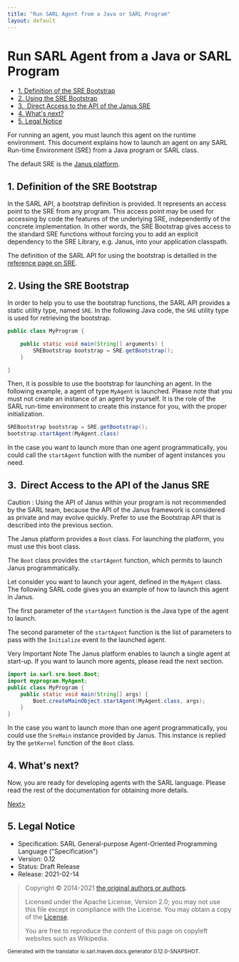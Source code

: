 ```yaml
---
title: "Run SARL Agent from a Java or SARL Program"
layout: default
---
```


# Run SARL Agent from a Java or SARL Program


<ul class="page_outline" id="page_outline">

<li><a href="#1-definition-of-the-sre-bootstrap">1. Definition of the SRE Bootstrap</a></li>
<li><a href="#2-using-the-sre-bootstrap">2. Using the SRE Bootstrap</a></li>
<li><a href="#3-direct-access-to-the-api-of-the-janus-sre">3.  Direct Access to the API of the Janus SRE</a></li>
<li><a href="#4-what-s-next">4. What's next?</a></li>
<li><a href="#5-legal-notice">5. Legal Notice</a></li>

</ul>


For running an agent, you must launch this agent on the runtime environment.
This document explains how to launch an agent on any SARL Run-time Environment (SRE)
from a Java program or SARL class.

The default SRE is the [Janus platform](http://www.janusproject.io). 


## 1. Definition of the SRE Bootstrap

In the SARL API, a bootstrap definition is provided.
It represents an access point to the SRE from any program.
This access point may be used for accessing by code the features of the underlying SRE,
independently of the concrete implementation.
In other words, the SRE Bootstrap gives access to the standard SRE functions without
forcing you to add an explicit dependency to the SRE Library, e.g. Janus, into your
application classpath.

The definition of the SARL API for using the bootstrap is detailled in the [reference page on SRE](../api/SRE.html).


## 2. Using the SRE Bootstrap

In order to help you to use the bootstrap functions, the SARL API provides a static utility type, named `SRE`.
In the following Java code, the `SRE` utility type is used for retrieving the bootstrap.
 


```java
public class MyProgram {

	public static void main(String[] arguments) {
		SREBootstrap bootstrap = SRE.getBootstrap();
	}

}
```


Then, it is possible to use the bootstrap for launching an agent. In the following example, a agent of type
`MyAgent` is launched. Please note that you must not create an instance of an agent by yourself.
It is the role of the SARL run-time environment to create this instance for you, with the proper initialization.



```java
SREBootstrap bootstrap = SRE.getBootstrap();
bootstrap.startAgent(MyAgent.class)
```


In the case you want to launch more than one agent programmatically,
you could call the `startAgent` function with the number of agent instances you need.


## 3.  Direct Access to the API of the Janus SRE

<p markdown="1"><span class="label label-danger">Caution</span> : Using the API of Janus within your program is not recommended by the SARL team, because the API of the Janus framework is considered as private and may evolve quickly. Prefer to use the Bootstrap API that is described into the previous section.</p>



The Janus platform provides a `Boot` class. For launching the platform, you must use this boot class.

The `Boot` class provides the `startAgent` function, which permits to launch Janus programmatically.


Let consider you want to launch your agent, defined in the `MyAgent` class.
The following SARL code gives you an example of how to launch this agent in Janus.

The first parameter of the `startAgent` function is the Java type of the agent
to launch.

The second parameter of the `startAgent` function is the list of parameters to
pass with the `Initialize` event to the launched agent.



<p markdown="1"><span class="label label-danger">Very Important Note</span> The Janus platform enables to launch a single agent at start-up. If you want to launch more agents, please read the next section.</p>



```java
import io.sarl.sre.boot.Boot;
import myprogram.MyAgent;
public class MyProgram {
 	public static void main(String[] args) {
		Boot.createMainObject.startAgent(MyAgent.class, args);
	}
}
```


In  the case you want to launch more than one agent programmatically,
you could use the `SreMain` instance provided by Janus.
This instance is replied by the `getKernel` function of the `Boot` class.




## 4. What's next?

Now, you are ready for developing agents with the SARL language.
Please read the rest of the documentation for obtaining more details.

[Next>](../index.html)


## 5. Legal Notice

* Specification: SARL General-purpose Agent-Oriented Programming Language ("Specification")
* Version: 0.12
* Status: Draft Release
* Release: 2021-02-14

> Copyright &copy; 2014-2021 [the original authors or authors](http://www.sarl.io/about/index.html).
>
> Licensed under the Apache License, Version 2.0;
> you may not use this file except in compliance with the License.
> You may obtain a copy of the [License](http://www.apache.org/licenses/LICENSE-2.0).
>
> You are free to reproduce the content of this page on copyleft websites such as Wikipedia.

<small>Generated with the translator io.sarl.maven.docs.generator 0.12.0-SNAPSHOT.</small>
